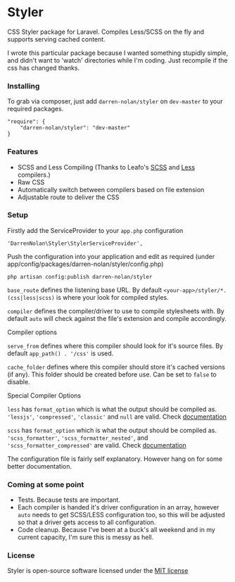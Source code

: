Styler
======

CSS Styler package for Laravel.
Compiles Less/SCSS on the fly and supports serving cached content.

I wrote this particular package because I wanted something stupidly simple, and didn't want to 'watch' directories while I'm coding. Just recompile if the css has changed thanks.

### Installing

To grab via composer, just add `darren-nolan/styler` on `dev-master` to your required packages.

    "require": {
        "darren-nolan/styler": "dev-master"
    }

### Features

* SCSS and Less Compiling (Thanks to Leafo's [SCSS](https://github.com/leafo/scssphp) and [Less](https://github.com/leafo/lessphp) compilers.)
* Raw CSS
* Automatically switch between compilers based on file extension
* Adjustable route to deliver the CSS

### Setup

Firstly add the ServiceProvider to your `app.php` configuration

    'DarrenNolan\Styler\StylerServiceProvider',

Push the configuration into your application and edit as required (under app/config/packages/darren-nolan/styler/config.php)

    php artisan config:publish darren-nolan/styler
    
`base_route` defines the listening base URL. By default `<your-app>/styler/*.(css|less|scss)` is where your look for compiled styles.

`compiler` defines the compiler/driver to use to compile stylesheets with. By default `auto` will check against the file's extension and compile accordingly.

Compiler options

`serve_from` defines where this compiler should look for it's source files. By default `app_path() . '/css'` is used.

`cache_folder` defines where this compiler should store it's cached versions (if any). This folder should be created before use.  Can be set to `false` to disable.

Special Compiler Options

`less` has `format_option` which is what the output should be compiled as. `'lessjs'`, `'compressed'`, `'classic'` and `null` are valid. Check [documentation](http://leafo.net/lessphp/docs/#output_formatting)

`scss` has `format_option` which is what the output should be compiled as. `'scss_formatter'`, `'scss_formatter_nested'`, and `'scss_formatter_compressed'` are valid. Check [documentation](http://leafo.net/scssphp/docs/#output_formatting)

The configuration file is fairly self explanatory. However hang on for some better documentation.

### Coming at some point

* Tests. Because tests are important.
* Each compiler is handed it's driver configuration in an array, however `auto` needs to get SCSS/LESS configuration too, so this will be adjusted so that a driver gets access to all configuration.
* Code cleanup. Because I've been at a buck's all weekend and in my current capacity, I'm sure this is messy as hell.

### License

Styler is open-source software licensed under the [MIT license](http://opensource.org/licenses/MIT)
